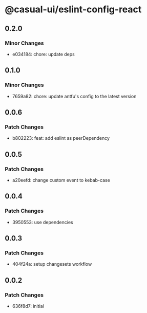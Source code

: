 # @casual-ui/eslint-config-react

## 0.2.0

### Minor Changes

- e034184: chore: update deps

## 0.1.0

### Minor Changes

- 7659a82: chore: update antfu's config to the latest version

## 0.0.6

### Patch Changes

- b802223: feat: add eslint as peerDependency

## 0.0.5

### Patch Changes

- a20eefd: change custom event to kebab-case

## 0.0.4

### Patch Changes

- 3950553: use dependencies

## 0.0.3

### Patch Changes

- 404f24a: setup changesets workflow

## 0.0.2

### Patch Changes

- 636f8d7: initial
